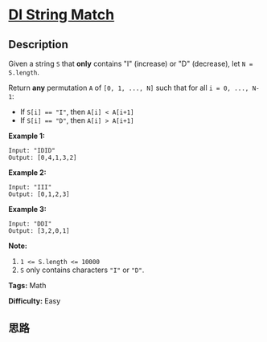 # [DI String Match][title]

## Description

Given a string `S` that **only** contains  "I" (increase) or "D" (decrease),
let `N = S.length`.

Return **any** permutation `A` of `[0, 1, ..., N]` such that for all `i = 0,
..., N-1`:

  * If `S[i] == "I"`, then `A[i] < A[i+1]`
  * If `S[i] == "D"`, then `A[i] > A[i+1]`



**Example 1:**
            Input: "IDID"    Output: [0,4,1,3,2]    

**Example 2:**
            Input: "III"    Output: [0,1,2,3]    

**Example 3:**
            Input: "DDI"    Output: [3,2,0,1]



**Note:**

  1. `1 <= S.length <= 10000`
  2. `S` only contains characters `"I"` or `"D"`.


**Tags:** Math

**Difficulty:** Easy

## 思路

[title]: https://leetcode.com/problems/di-string-match
